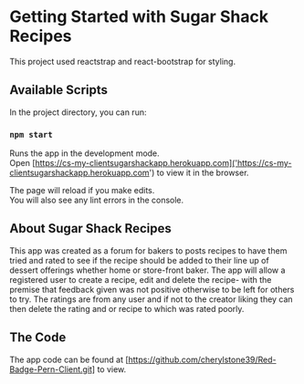 # Getting Started with Sugar Shack Recipes

This project used reactstrap and react-bootstrap for styling.

## Available Scripts

In the project directory, you can run:

### `npm start`

Runs the app in the development mode.\
Open [https://cs-my-clientsugarshackapp.herokuapp.com]('https://cs-my-clientsugarshackapp.herokuapp.com') to view it in the browser.

The page will reload if you make edits.\
You will also see any lint errors in the console.

## About Sugar Shack Recipes

This app was created as a forum for bakers to posts recipes to have them tried and rated to see if the recipe should be added to their line up of dessert offerings whether home or store-front baker.
The app will allow a registered user to create a recipe, edit and delete the recipe- with the premise that feedback given was not positive otherwise to be left for others to try. The ratings are from any user and if not to the creator liking they can then delete the rating and or recipe to which was rated poorly.

## The Code

The app code can be found at [https://github.com/cherylstone39/Red-Badge-Pern-Client.git] to view.





